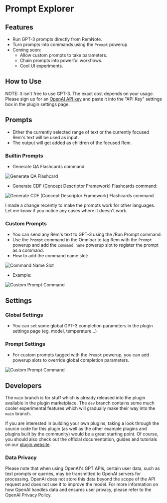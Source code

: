 # Prompt Explorer

## Features

- Run GPT-3 prompts directly from RemNote.
- Turn prompts into commands using the `Prompt` powerup.
- Coming soon:
  - Allow custom prompts to take parameters.
  - Chain prompts into powerful workflows.
  - Cool UI experiments.

## How to Use

NOTE: It isn't free to use GPT-3. The exact cost depends on your usage. Please sign up for an [OpenAI API key](https://openai.com/api/) and paste it into the "API Key" settings box in the plugin settings page.

## Prompts

- Either the currently selected range of text or the currently focused Rem's text will be used as input.
- The output will get added as children of the focused Rem.

### Builtin Prompts

- Generate QA Flashcards command:

![Generate QA Flashcard](https://raw.githubusercontent.com/bjsi/prompt-explorer/main/img/generate-qa.gif)

- Generate CDF (Concept Descriptor Framework) Flashcards command:

![Generate CDF (Concept Descriptor Framework) Flashcards command](https://raw.githubusercontent.com/bjsi/prompt-explorer/main/img/generate-cdf.gif)

I made a change recently to make the prompts work for other languages. Let me know if you notice any cases where it doesn't work.

### Custom Prompts

- You can send any Rem's text to GPT-3 using the /Run Prompt command.
- Use the `Prompt` command in the Omnibar to tag Rem with the `Prompt` powerup and add the `command name` powerup slot to register the prompt as a command.
- How to add the command name slot:

![Command Name Slot](https://raw.githubusercontent.com/bjsi/prompt-explorer/main/img/commandname.gif)

- Example:

![Custom Prompt Command](https://raw.githubusercontent.com/bjsi/prompt-explorer/main/img/custom-prompt-cmd.gif)

## Settings

### Global Settings

- You can set some global GPT-3 completion parameters in the plugin settings page (eg. model, temperature...)

### Prompt Settings

- For custom prompts tagged with the `Prompt` powerup, you can add powerup slots to override global completion parameters.

![Custom Prompt Command](https://raw.githubusercontent.com/bjsi/prompt-explorer/main/img/rem-params.png)

## Developers

The `main` branch is for stuff which is already released into the plugin available in the plugin marketplace. The `dev` branch contains some much cooler experimental features which will gradually make their way into the `main` branch.

If you are interested in building your own plugins, taking a look through the source code for this plugin (as well as the other example plugins and plugins built by the community) would be a great starting point. Of course, you should also check out the official documentation, guides and tutorials on our [plugin website](https://plugins.remnote.com/).

### Data Privacy

Please note that when using OpenAI's GPT APIs, certain user data, such as text prompts or queries, may be transmitted to OpenAI servers for processing. OpenAI does not store this data beyond the scope of the API request and does not use it to improve the model. For more information on how OpenAI handles data and ensures user privacy, please refer to the OpenAI Privacy Policy.
